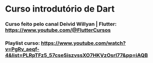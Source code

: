 # Curso introdutório de Dart
### Curso feito pelo canal Deivid Willyan | Flutter: https://www.youtube.com/@FlutterCursos
### Playlist curso: https://www.youtube.com/watch?v=PgRv_aeqf-4&list=PLRpTFz5_57cseSiszvssXO7HKVzOsrI77&pp=iAQB
